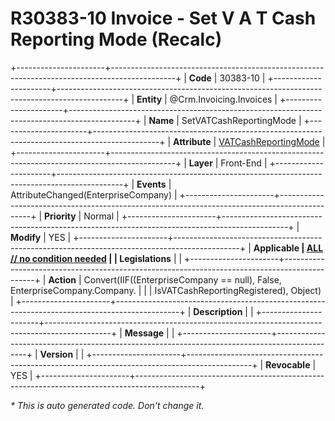 ﻿---
erp.type: front-end-business-rule
erp.entity: Crm.Invoicing.Invoices
---

# R30383-10 Invoice - Set V A T Cash Reporting Mode (Recalc)
+----------------------+----------------------------------------------------------------------------------------------+
| **Code**             | 30383-10                                                                                     |
+----------------------+----------------------------------------------------------------------------------------------+
| **Entity**           | @Crm.Invoicing.Invoices                                                                      |
+----------------------+----------------------------------------------------------------------------------------------+
| **Name**             | SetVATCashReportingMode                                                                      |
+----------------------+----------------------------------------------------------------------------------------------+
| **Attribute**        | [VATCashReportingMode](../entities/Crm.Invoicing.Invoices.md#vatcashreportingmode)           |
+----------------------+----------------------------------------------------------------------------------------------+
| **Layer**            | Front-End                                                                                    |
+----------------------+----------------------------------------------------------------------------------------------+
| **Events**           | AttributeChanged(EnterpriseCompany)                                                          |
+----------------------+----------------------------------------------------------------------------------------------+
| **Priority**         | Normal                                                                                       |
+----------------------+----------------------------------------------------------------------------------------------+
| **Modify**           | YES                                                                                          |
+----------------------+----------------------------------------------------------------------------------------------+
| **Applicable         | [ALL // no condition needed](xref:applicable-legislations)                                   |
| Legislations**       |                                                                                              |
+----------------------+----------------------------------------------------------------------------------------------+
| **Action**           | Convert(IIF((EnterpriseCompany == null), False, EnterpriseCompany.Company.                   |
|                      | IsVATCashReportingRegistered), Object)                                                       |
+----------------------+----------------------------------------------------------------------------------------------+
| **Description**      |                                                                                              |
+----------------------+----------------------------------------------------------------------------------------------+
| **Message**          |                                                                                              |
+----------------------+----------------------------------------------------------------------------------------------+
| **Version**          |                                                                                              |
+----------------------+----------------------------------------------------------------------------------------------+
| **Revocable**        | YES                                                                                          |
+----------------------+----------------------------------------------------------------------------------------------+

*\* This is auto generated code. Don't change it.*
